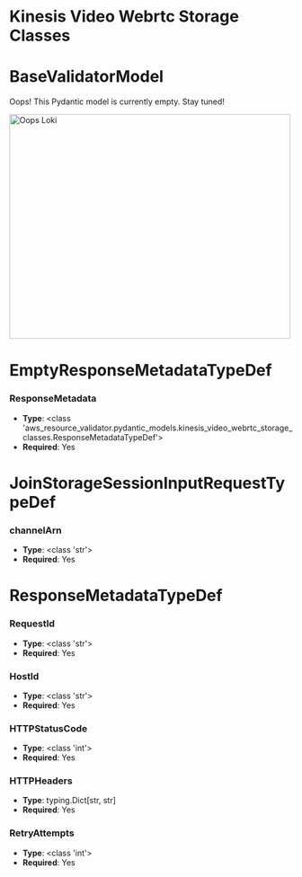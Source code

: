 # Kinesis Video Webrtc Storage Classes

# BaseValidatorModel

Oops! This Pydantic model is currently empty. Stay tuned!

<img src="/aws_resource_validator/images/oops_loki.png" width="500" height="400" title="Oops Loki">

# EmptyResponseMetadataTypeDef

### ResponseMetadata
- **Type**: <class 'aws_resource_validator.pydantic_models.kinesis_video_webrtc_storage_classes.ResponseMetadataTypeDef'>
- **Required**: Yes


# JoinStorageSessionInputRequestTypeDef

### channelArn
- **Type**: <class 'str'>
- **Required**: Yes


# ResponseMetadataTypeDef

### RequestId
- **Type**: <class 'str'>
- **Required**: Yes

### HostId
- **Type**: <class 'str'>
- **Required**: Yes

### HTTPStatusCode
- **Type**: <class 'int'>
- **Required**: Yes

### HTTPHeaders
- **Type**: typing.Dict[str, str]
- **Required**: Yes

### RetryAttempts
- **Type**: <class 'int'>
- **Required**: Yes



